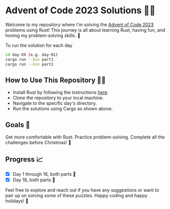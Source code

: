# Advent of Code 2023 Solutions 🎄🦀

Welcome to my repository where I'm solving the [Advent of Code 2023](https://adventofcode.com/2023) problems using Rust! This journey is all about learning Rust, having fun, and honing my problem-solving skills. 🎅

To run the solution for each day

```bash
cd day-XX (e.g. day-01)
cargo run --bin part1
cargo run --bin part2
```

## How to Use This Repository 🧑‍💻

- Install Rust by following the instructions [here](https://www.rust-lang.org/tools/install).
- Clone the repository to your local machine.
- Navigate to the specific day's directory.
- Run the solutions using Cargo as shown above.

## Goals 🎯

Get more comfortable with Rust.
Practice problem-solving.
Complete all the challenges before Christmas! 🌟

## Progress 📈

- [X] Day 1 through 16, both parts 🎉
- [X] Day 18, both parts 🎉

Feel free to explore and reach out if you have any suggestions or want to pair up on solving some of these puzzles. Happy coding and happy holidays! 🎁